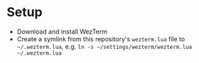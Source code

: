 # Setup

* Download and install WezTerm
* Create a symlink from this repository's `wezterm.lua` file to `~/.wezterm.lua`, e.g. `ln -s ~/settings/wezterm/wezterm.lua ~/.wezterm.lua`
